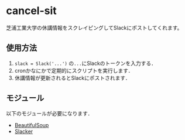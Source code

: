 # cancel-sit

芝浦工業大学の休講情報をスクレイピングしてSlackにポストしてくれます。

## 使用方法

1. `slack = Slack('...')` の`...`にSlackのトークンを入力する．
2. cronかなにかで定期的にスクリプトを実行します．
3. 休講情報が更新されるとSlackにポストされます．

## モジュール

以下のモジュールが必要になります．

- [BeautifulSoup](https://www.crummy.com/software/BeautifulSoup/)
- [Slacker](https://github.com/os/slacker)
